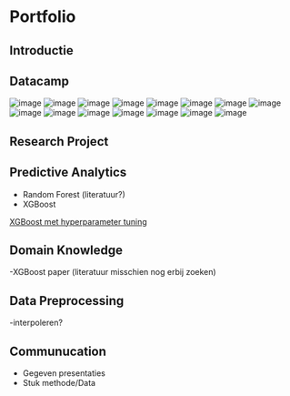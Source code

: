 # Portfolio

## Introductie

## Datacamp
![image](https://user-images.githubusercontent.com/120015853/213521634-464dedbe-4458-4ee2-bc8c-e9cf36be9165.png)
![image](https://user-images.githubusercontent.com/120015853/213521705-06b65c44-a0ef-4c54-8185-2b59ca9fae62.png)
![image](https://user-images.githubusercontent.com/120015853/213521772-867505a7-c536-458f-91ec-2336baedebbf.png)
![image](https://user-images.githubusercontent.com/120015853/213521882-16770441-f3ec-4516-9dfd-a6f60ba2dff7.png)
![image](https://user-images.githubusercontent.com/120015853/213521990-071d8d15-e157-4b85-a65c-12a23a510af8.png)
![image](https://user-images.githubusercontent.com/120015853/213522093-23018356-0baf-4b5d-870c-743df444f9f3.png)
![image](https://user-images.githubusercontent.com/120015853/213522198-f01bca37-6f37-41d5-aed8-f18ab3d39bb8.png)
![image](https://user-images.githubusercontent.com/120015853/213524020-8d886a22-693f-45a3-b379-1dc74ba35904.png)
![image](https://user-images.githubusercontent.com/120015853/213524085-a2933412-affb-4d7d-ae69-6afbf88d35a6.png)
![image](https://user-images.githubusercontent.com/120015853/213524190-714b2187-4837-421e-b090-d05ad0c5ed3a.png)
![image](https://user-images.githubusercontent.com/120015853/213524283-c6702829-72cf-4cb2-b367-e984557953e7.png)
![image](https://user-images.githubusercontent.com/120015853/213524344-777dcd26-f810-42f2-acc4-120f915f75b4.png)
![image](https://user-images.githubusercontent.com/120015853/213524433-4c55ee06-690e-4fdc-9196-92b6eb178ca3.png)
![image](https://user-images.githubusercontent.com/120015853/213524512-7451ca92-7968-4111-9b1b-3a9a1bf1dff2.png)
![image](https://user-images.githubusercontent.com/120015853/213524593-7f1c6318-efbe-43ed-b59f-9b365ca67e75.png)


## Research Project

## Predictive Analytics
- Random Forest (literatuur?)
- XGBoost

[XGBoost met hyperparameter tuning](xgboost1.ipynb)
## Domain Knowledge
-XGBoost paper (literatuur misschien nog erbij zoeken)
## Data Preprocessing
-interpoleren?
## Communucation
- Gegeven presentaties
- Stuk methode/Data
